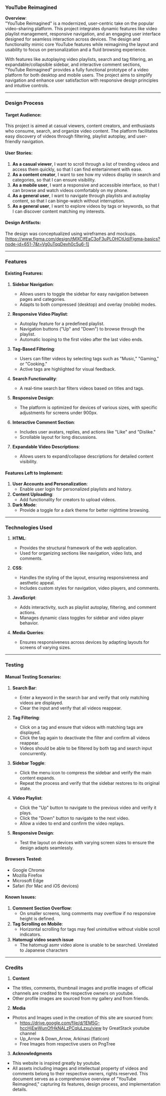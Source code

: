 ### **YouTube Reimagined**  
**Overview**:  
"YouTube Reimagined" is a modernized, user-centric take on the popular video-sharing platform. This project integrates dynamic features like video playlist management, responsive navigation, and an engaging user interface designed for seamless interaction across devices. The design and functionality mimic core YouTube features while reimagining the layout and usability to focus on personalization and a fluid browsing experience.

With features like autoplaying video playlists, search and tag filtering, an expandable/collapsible sidebar, and interactive comment sections, "YouTube Reimagined" provides a fully functional prototype of a video platform for both desktop and mobile users. The project aims to simplify navigation and enhance user satisfaction with responsive design principles and intuitive controls.

---

### **Design Process**

#### **Target Audience**:  
This project is aimed at casual viewers, content creators, and enthusiasts who consume, search, and organize video content. The platform facilitates easy discovery of videos through filtering, playlist autoplay, and user-friendly navigation.

#### **User Stories**:
1. **As a casual viewer**, I want to scroll through a list of trending videos and access them quickly, so that I can find entertainment with ease.
2. **As a content creator**, I want to see how my videos display in search and categories, so that I can ensure visibility.
3. **As a mobile user**, I want a responsive and accessible interface, so that I can browse and watch videos comfortably on my phone.
4. **As a general user**, I want to navigate through playlists and autoplay content, so that I can binge-watch without interruption.
5. **As a general user**, I want to explore videos by tags or keywords, so that I can discover content matching my interests.

#### **Design Artifacts**:  
The design was conceptualized using wireframes and mockups. [https://www.figma.com/design/tMXCIfEaC3oF3uPLOHCtUd/Figma-basics?node-id=651-7&t=Vg0uTqqDevh0c5u6-1]

---

### **Features**

#### **Existing Features**:
1. **Sidebar Navigation**:
   - Allows users to toggle the sidebar for easy navigation between pages and categories.
   - Adapts to both compressed (desktop) and overlay (mobile) modes.
   
2. **Responsive Video Playlist**:
   - Autoplay feature for a predefined playlist.
   - Navigation buttons ("Up" and "Down") to browse through the playlist.
   - Automatic looping to the first video after the last video ends.

3. **Tag-Based Filtering**:
   - Users can filter videos by selecting tags such as "Music," "Gaming," or "Cooking."
   - Active tags are highlighted for visual feedback.

4. **Search Functionality**:
   - A real-time search bar filters videos based on titles and tags.

5. **Responsive Design**:
   - The platform is optimized for devices of various sizes, with specific adjustments for screens under 900px.

6. **Interactive Comment Section**:
   - Includes user avatars, replies, and actions like "Like" and "Dislike."
   - Scrollable layout for long discussions.

7. **Expandable Video Descriptions**:
   - Allows users to expand/collapse descriptions for detailed content visibility.

#### **Features Left to Implement**:
1. **User Accounts and Personalization**:
   - Enable user login for personalized playlists and history.
2. **Content Uploading**:
   - Add functionality for creators to upload videos.
3. **Dark Mode**:
   - Provide a toggle for a dark theme for better nighttime browsing.

---

### **Technologies Used**

1. **HTML**:  
   - Provides the structural framework of the web application.
   - Used for organizing sections like navigation, video lists, and comments.

2. **CSS**:  
   - Handles the styling of the layout, ensuring responsiveness and aesthetic appeal.
   - Includes custom styles for navigation, video players, and comments.

3. **JavaScript**:  
   - Adds interactivity, such as playlist autoplay, filtering, and comment actions.
   - Manages dynamic class toggles for sidebar and video player behavior.

4. **Media Queries**:  
   - Ensures responsiveness across devices by adapting layouts for screens of varying sizes.

---

### **Testing**

#### **Manual Testing Scenarios**:
1. **Search Bar**:
   - Enter a keyword in the search bar and verify that only matching videos are displayed.
   - Clear the input and verify that all videos reappear.

2. **Tag Filtering**:
   - Click on a tag and ensure that videos with matching tags are displayed.
   - Click the tag again to deactivate the filter and confirm all videos reappear.
   - Videos should be able to be filtered by both tag and search input concurrently.

3. **Sidebar Toggle**:
   - Click the menu icon to compress the sidebar and verify the main content expands.
   - Repeat the process and verify that the sidebar restores to its original state.

4. **Video Playlist**:
   - Click the "Up" button to navigate to the previous video and verify it plays.
   - Click the "Down" button to navigate to the next video.
   - Allow a video to end and confirm the video replays.

5. **Responsive Design**:
   - Test the layout on devices with varying screen sizes to ensure the design adapts seamlessly.

#### **Browsers Tested**:
- Google Chrome
- Mozilla Firefox
- Microsoft Edge
- Safari (for Mac and iOS devices)

#### **Known Issues**:
1. **Comment Section Overflow**:
   - On smaller screens, long comments may overflow if no responsive height is defined.
2. **Tag Scrolling on Mobile**:
   - Horizontal scrolling for tags may feel unintuitive without visible scroll indicators.
3. **Hatomugi video search issue**
   - The hatomugi asmr video alone is unable to be searched. Unrelated to Japanese characters

---
### **Credits**
1. **Content**
  - The titles, comments, thumbnail images and profile images of official channels are credited to the respective owners on youtube.
  - Other profile images are sourced from my gallery and from friends.
2. **Media**
  - Photos and Images used in the creation of this site are sourced from:
    - https://drive.google.com/file/d/1EM5G-hccHjEwWunOfHkNALzPCqluLzxu/view by GreatStack youtube channel
    - Up_Arrow & Down_Arrow, Arkinasi (flaticon)
    - Free Images from respective users on PngTree
3. **Acknowledgments**
  - This website is inspired greatly by youtube.
  - All assets including images and intellectual property of videos and comments belong to their respective owners, rights reserved.
This document serves as a comprehensive overview of "YouTube Reimagined," capturing its features, design process, and implementation details.